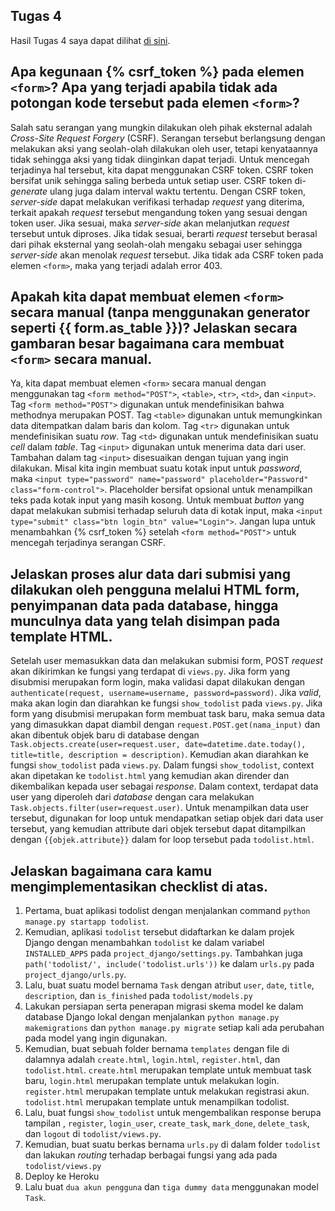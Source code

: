 ## Tugas 4
Hasil Tugas 4 saya dapat dilihat [di sini](https://jonathan-tugas2.herokuapp.com/todolist/).


## Apa kegunaan {% csrf_token %} pada elemen `<form>`? Apa yang terjadi apabila tidak ada potongan kode tersebut pada elemen `<form>`?

Salah satu serangan yang mungkin dilakukan oleh pihak eksternal adalah _Cross-Site Request Forgery_ (CSRF). Serangan tersebut berlangsung dengan melakukan aksi yang seolah-olah dilakukan oleh user, tetapi kenyataannya tidak sehingga aksi yang tidak diinginkan dapat terjadi. Untuk mencegah terjadinya hal tersebut, kita dapat menggunakan CSRF token. CSRF token bersifat unik sehingga saling berbeda untuk setiap user. CSRF token di-_generate_ ulang juga dalam interval waktu tertentu. Dengan CSRF token, _server-side_ dapat melakukan verifikasi terhadap _request_ yang diterima, terkait apakah _request_ tersebut mengandung token yang sesuai dengan token user. Jika sesuai, maka _server-side_ akan melanjutkan _request_ tersebut untuk diproses. Jika tidak sesuai, berarti _request_ tersebut berasal dari pihak eksternal yang seolah-olah mengaku sebagai user sehingga _server-side_ akan menolak _request_ tersebut. Jika tidak ada CSRF token pada elemen `<form>`, maka yang terjadi adalah error 403.

## Apakah kita dapat membuat elemen `<form>` secara manual (tanpa menggunakan generator seperti {{ form.as_table }})? Jelaskan secara gambaran besar bagaimana cara membuat `<form>` secara manual.

Ya, kita dapat membuat elemen `<form>` secara manual dengan menggunakan tag `<form method="POST">`, `<table>`, `<tr>`, `<td>`, dan `<input>`. Tag `<form method="POST">` digunakan untuk mendefinisikan bahwa methodnya merupakan POST. Tag `<table>` digunakan untuk memungkinkan data ditempatkan dalam baris dan kolom. Tag `<tr>` digunakan untuk mendefinisikan suatu _row_. Tag `<td>` digunakan untuk mendefinisikan suatu _cell_ dalam _table_. Tag `<input>` digunakan untuk menerima data dari user. Tambahan dalam tag `<input>` disesuaikan dengan tujuan yang ingin dilakukan. Misal kita ingin membuat suatu kotak input untuk _password_, maka `<input type="password" name="password" placeholder="Password" class="form-control">`. Placeholder bersifat opsional untuk menampilkan teks pada kotak input yang masih kosong. Untuk membuat _button_ yang dapat melakukan submisi terhadap seluruh data di kotak input, maka `<input type="submit" class="btn login_btn" value="Login">`. Jangan lupa untuk menambahkan {% csrf_token %} setelah `<form method="POST">` untuk mencegah terjadinya serangan CSRF.
 
## Jelaskan proses alur data dari submisi yang dilakukan oleh pengguna melalui HTML form, penyimpanan data pada database, hingga munculnya data yang telah disimpan pada template HTML.

Setelah user memasukkan data dan melakukan submisi form, POST _request_ akan dikirimkan ke fungsi yang terdapat di `views.py`. Jika form yang disubmisi merupakan form login, maka validasi dapat dilakukan dengan `authenticate(request, username=username, password=password)`. Jika _valid_, maka akan login dan diarahkan ke fungsi `show_todolist` pada `views.py`. Jika form yang disubmisi merupakan form membuat task baru, maka semua data yang dimasukkan dapat diambil dengan `request.POST.get(nama_input)` dan akan dibentuk objek baru di database dengan `Task.objects.create(user=request.user, date=datetime.date.today(), title=title, description = description)`. Kemudian akan diarahkan ke fungsi `show_todolist` pada `views.py`. Dalam fungsi `show_todolist`, context akan dipetakan ke `todolist.html` yang kemudian akan dirender dan dikembalikan kepada user sebagai _response_. Dalam context, terdapat data user yang diperoleh dari _database_ dengan cara melakukan `Task.objects.filter(user=request.user)`. Untuk menampilkan data user tersebut, digunakan for loop untuk mendapatkan setiap objek dari data user tersebut, yang kemudian attribute dari objek tersebut dapat ditampilkan dengan `{{objek.attribute}}` dalam for loop tersebut pada `todolist.html`.


## Jelaskan bagaimana cara kamu mengimplementasikan checklist di atas.
1. Pertama, buat aplikasi todolist dengan menjalankan command `python manage.py startapp todolist`.
2. Kemudian, aplikasi `todolist` tersebut didaftarkan ke dalam projek Django dengan menambahkan `todolist` ke dalam variabel `INSTALLED_APPS` pada `project_django/settings.py`. Tambahkan juga `path('todolist/', include('todolist.urls'))` ke dalam `urls.py` pada `project_django/urls.py`.
3. Lalu, buat suatu model bernama `Task` dengan atribut `user`, `date`, `title`, `description`, dan `is_finished` pada `todolist/models.py`
4. Lakukan persiapan serta penerapan migrasi skema model ke dalam database Django lokal dengan menjalankan `python manage.py makemigrations` dan `python manage.py migrate` setiap kali ada perubahan pada model yang ingin digunakan.
5. Kemudian, buat sebuah folder bernama `templates` dengan file di dalamnya adalah `create.html`, `login.html`, `register.html`, dan `todolist.html`. `create.html` merupakan template untuk membuat task baru, `login.html` merupakan template untuk melakukan login. `register.html` merupakan template untuk melakukan registrasi akun. `todolist.html` merupakan template untuk menampilkan todolist.
6. Lalu, buat fungsi `show_todolist` untuk mengembalikan response berupa tampilan , `register`, `login_user`, `create_task`, `mark_done`, `delete_task`, dan `logout` di `todolist/views.py`.
7. Kemudian, buat suatu berkas bernama `urls.py` di dalam folder `todolist` dan lakukan _routing_ terhadap berbagai fungsi yang ada pada `todolist/views.py`
8. Deploy ke Heroku
9. Lalu buat `dua akun pengguna` dan `tiga dummy data` menggunakan model `Task`.
